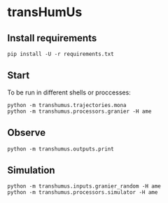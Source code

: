 # transHumUs

## Install requirements

```
pip install -U -r requirements.txt
```

## Start

To be run in different shells or proccesses:

```
python -m transhumus.trajectories.mona
python -m transhumus.processors.granier -H ame
```

## Observe

```
python -m transhumus.outputs.print
```

## Simulation

```
python -m transhumus.inputs.granier_random -H ame
python -m transhumus.processors.simulator -H ame
```
